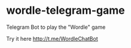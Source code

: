 # wordle-telegram-game
Telegram Bot to play the "Wordle" game

Try it here http://t.me/WordleChatBot
